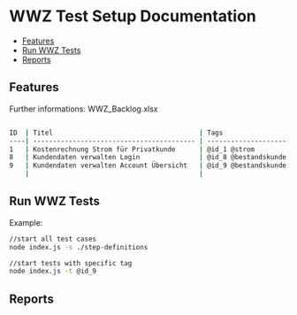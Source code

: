 # WWZ Test Setup Documentation



* [Features](#features)
* [Run WWZ Tests](#run-tests)
* [Reports](#reports)

## Features
Further informations: WWZ_Backlog.xlsx

```bash

ID  | Titel                                     | Tags                  |
----| ----------------------------------------- | --------------------- |
1   | Kostenrechnung Strom für Privatkunde      | @id_1 @strom          |
8   | Kundendaten verwalten Login               | @id_8 @bestandskunde  |
9   | Kundendaten verwalten Account Übersicht   | @id_9 @bestandskunde  |
    |                                           |                       |
```

## Run WWZ Tests
Example:
```bash
//start all test cases
node index.js -s ./step-definitions

//start tests with specific tag
node index.js -t @id_9

```


## Reports